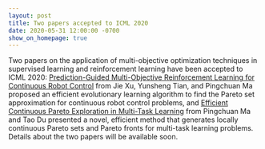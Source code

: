 ```yaml
---
layout: post
title: Two papers accepted to ICML 2020
date: 2020-05-31 12:00:00 -0700
show_on_homepage: true
---
```


Two papers on the application of multi-objective optimization techniques in supervised learning and reinforcement learning have been accepted to ICML 2020: [Prediction-Guided Multi-Objective Reinforcement Learning for Continuous Robot Control](https://people.csail.mit.edu/jiex/papers/PGMORL/index.html) from Jie Xu, Yunsheng Tian, and Pingchuan Ma proposed an efficient evolutionary learning algorithm to find the Pareto set approximation for continuous robot control problems, and [Efficient Continuous Pareto Exploration in Multi-Task Learning](https://mit-gfx.github.io/ContinuousParetoMTL/) from Pingchuan Ma and Tao Du presented a novel, efficient method that generates locally continuous Pareto sets and Pareto fronts for multi-task learning problems. Details about the two papers will be available soon.